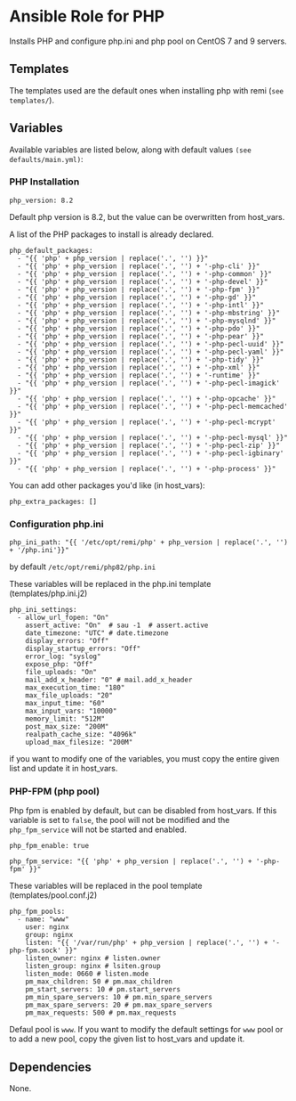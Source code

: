 # Ansible Role for PHP

Installs PHP and configure php.ini and php pool on CentOS 7 and 9 servers.

## Templates

The templates used are the default ones when installing php with remi (`see templates/`).

## Variables

Available variables are listed below, along with default values `(see defaults/main.yml)`:


### PHP Installation

```
php_version: 8.2
```
Default php version is 8.2, but the value can be overwritten from host_vars.

A list of the PHP packages to install is already declared.

```
php_default_packages:
  - "{{ 'php' + php_version | replace('.', '') }}"
  - "{{ 'php' + php_version | replace('.', '') + '-php-cli' }}"
  - "{{ 'php' + php_version | replace('.', '') + '-php-common' }}"
  - "{{ 'php' + php_version | replace('.', '') + '-php-devel' }}"
  - "{{ 'php' + php_version | replace('.', '') + '-php-fpm' }}"
  - "{{ 'php' + php_version | replace('.', '') + '-php-gd' }}"
  - "{{ 'php' + php_version | replace('.', '') + '-php-intl' }}"
  - "{{ 'php' + php_version | replace('.', '') + '-php-mbstring' }}"
  - "{{ 'php' + php_version | replace('.', '') + '-php-mysqlnd' }}"
  - "{{ 'php' + php_version | replace('.', '') + '-php-pdo' }}"
  - "{{ 'php' + php_version | replace('.', '') + '-php-pear' }}"
  - "{{ 'php' + php_version | replace('.', '') + '-php-pecl-uuid' }}"
  - "{{ 'php' + php_version | replace('.', '') + '-php-pecl-yaml' }}"
  - "{{ 'php' + php_version | replace('.', '') + '-php-tidy' }}"
  - "{{ 'php' + php_version | replace('.', '') + '-php-xml' }}"
  - "{{ 'php' + php_version | replace('.', '') + '-runtime' }}"
  - "{{ 'php' + php_version | replace('.', '') + '-php-pecl-imagick' }}"
  - "{{ 'php' + php_version | replace('.', '') + '-php-opcache' }}"
  - "{{ 'php' + php_version | replace('.', '') + '-php-pecl-memcached' }}"
  - "{{ 'php' + php_version | replace('.', '') + '-php-pecl-mcrypt' }}"
  - "{{ 'php' + php_version | replace('.', '') + '-php-pecl-mysql' }}"
  - "{{ 'php' + php_version | replace('.', '') + '-php-pecl-zip' }}"
  - "{{ 'php' + php_version | replace('.', '') + '-php-pecl-igbinary' }}"
  - "{{ 'php' + php_version | replace('.', '') + '-php-process' }}"
```

You can add other packages you'd like (in host_vars):

```
php_extra_packages: []
```

### Configuration php.ini

```
php_ini_path: "{{ '/etc/opt/remi/php' + php_version | replace('.', '') + '/php.ini'}}"
```
by default `/etc/opt/remi/php82/php.ini`

These variables will be replaced in the php.ini template (templates/php.ini.j2)

```
php_ini_settings: 
  - allow_url_fopen: "On"
    assert_active: "On"  # sau -1  # assert.active
    date_timezone: "UTC" # date.timezone
    display_errors: "Off"
    display_startup_errors: "Off"
    error_log: "syslog"
    expose_php: "Off"
    file_uploads: "On"
    mail_add_x_header: "0" # mail.add_x_header
    max_execution_time: "180"
    max_file_uploads: "20"
    max_input_time: "60"
    max_input_vars: "10000"
    memory_limit: "512M"
    post_max_size: "200M"
    realpath_cache_size: "4096k"
    upload_max_filesize: "200M"
```

if you want to modify one of the variables, you must copy the
entire given list and update it in host_vars.

### PHP-FPM (php pool)

Php fpm is enabled by default, but can be disabled from host_vars.
If this variable is set to `false`, the pool will not be modified and
the `php_fpm_service` will not be started and enabled.

```
php_fpm_enable: true 
```

```
php_fpm_service: "{{ 'php' + php_version | replace('.', '') + '-php-fpm' }}"
```

These variables will be replaced in the pool template (templates/pool.conf.j2)

```
php_fpm_pools:
  - name: "www"
    user: nginx
    group: nginx
    listen: "{{ '/var/run/php' + php_version | replace('.', '') + '-php-fpm.sock' }}"
    listen_owner: nginx # listen.owner
    listen_group: nginx # lsiten.group
    listen_mode: 0660 # listen.mode
    pm_max_children: 50 # pm.max_children
    pm_start_servers: 10 # pm.start_servers
    pm_min_spare_servers: 10 # pm.min_spare_servers
    pm_max_spare_servers: 20 # pm.max_spare_servers
    pm_max_requests: 500 # pm.max_requests
```

Defaul pool is `www`. If you want to modify the default settings
for `www` pool or to add a new pool, copy the given list to host_vars and update it.

## Dependencies

None.

